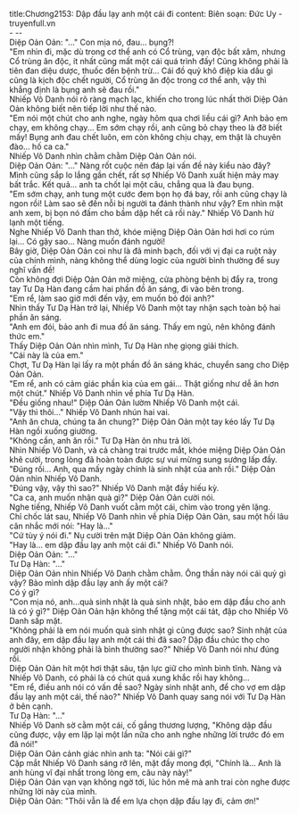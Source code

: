 title:Chương2153: Dập đầu lạy anh một cái đi
content:
Biên soạn: Đức Uy - truyenfull.vn<br>- --<br>Diệp Oản Oản: "..." Con mịa nó, đau... bụng?!<br>"Em nhìn đi, mặc dù trong cơ thể anh có Cổ trùng, vạn độc bất xâm, nhưng Cổ trùng ăn độc, ít nhất cũng mất một cái quá trình đấy! Cũng không phải là tiên đan diệu dược, thuốc đến bệnh trừ... Cái đồ quỷ khô điệp kia dầu gì cũng là kịch độc chết người, Cổ trùng ăn độc trong cơ thể anh, vậy thì khẳng định là bụng anh sẽ đau rồi."<br>Nhiếp Vô Danh nói rõ ràng mạch lạc, khiến cho trong lúc nhất thời Diệp Oản Oản không biết nên tiếp lời như thế nào.<br>"Em nói một chút cho anh nghe, ngày hôm qua chơi liều cái gì? Anh bảo em chạy, em không chạy... Em sớm chạy rồi, anh cũng bỏ chạy theo là đỡ biết mấy! Bụng anh đau chết luôn, em còn không chịu chạy, em thật là chuyên đào... hố ca ca."<br>Nhiếp Vô Danh nhìn chằm chằm Diệp Oản Oản nói.<br>Diệp Oản Oản: "..." Nàng rốt cuộc nên đáp lại vấn đề này kiểu nào đây?<br>Mình cũng sắp lo lắng gần chết, rất sợ Nhiếp Vô Danh xuất hiện mảy may bất trắc. Kết quả... anh ta chốt lại một câu, chẳng qua là đau bụng.<br>"Em sớm chạy, anh tung một cước đem bọn họ đá bay, rồi anh cũng chạy là ngon rồi! Làm sao sẽ đến nỗi bị người ta đánh thành như vậy? Em nhìn mặt anh xem, bị bọn nó đấm cho bầm dập hết cả rồi này." Nhiếp Vô Danh hừ lạnh một tiếng.<br>Nghe Nhiếp Vô Danh than thở, khóe miệng Diệp Oản Oản hơi hơi co rúm lại... Có gậy sao... Nàng muốn đánh người!<br>Bây giờ, Diệp Oản Oản coi như là đã minh bạch, đối với vị đại ca ruột này của chính mình, nàng không thể dùng logic của người bình thường để suy nghĩ vấn đề!<br>Còn không đợi Diệp Oản Oản mở miệng, cửa phòng bệnh bị đẩy ra, trong tay Tư Dạ Hàn đang cầm hai phần đồ ăn sáng, đi vào bên trong.<br>"Em rể, làm sao giờ mới đến vậy, em muốn bỏ đói anh?"<br>Nhìn thấy Tư Dạ Hàn trở lại, Nhiếp Vô Danh một tay nhận sạch toàn bộ hai phần ăn sáng.<br>"Anh em đói, bảo anh đi mua đồ ăn sáng. Thấy em ngủ, nên không đánh thức em."<br>Thấy Diệp Oản Oản nhìn mình, Tư Dạ Hàn nhẹ giọng giải thích.<br>"Cái này là của em."<br>Chợt, Tư Dạ Hàn lại lấy ra một phần đồ ăn sáng khác, chuyển sang cho Diệp Oản Oản.<br>"Em rể, anh có cảm giác phần kia của em gái... Thật giống như dễ ăn hơn một chút." Nhiếp Vô Danh nhìn về phía Tư Dạ Hàn.<br>"Đều giống nhau!" Diệp Oản Oản lườm Nhiếp Vô Danh một cái.<br>"Vậy thì thôi..." Nhiếp Vô Danh nhún hai vai.<br>"Anh ăn chưa, chúng ta ăn chung?" Diệp Oản Oản một tay kéo lấy Tư Dạ Hàn ngồi xuống giường.<br>"Không cần, anh ăn rồi." Tư Dạ Hàn ôn nhu trả lời.<br>Nhìn Nhiếp Vô Danh, và cả chàng trai trước mắt, khóe miệng Diệp Oản Oản khẽ cười, trong lòng đã hoàn toàn được sự vui mừng sung sướng lấp đầy.<br>"Đúng rồi... Anh, qua mấy ngày chính là sinh nhật của anh rồi." Diệp Oản Oản nhìn Nhiếp Vô Danh.<br>"Đúng vậy, vậy thì sao?" Nhiếp Vô Danh mặt đầy hiếu kỳ.<br>"Ca ca, anh muốn nhận quà gì?" Diệp Oản Oản cười nói.<br>Nghe tiếng, Nhiếp Vô Danh vuốt cằm một cái, chìm vào trong yên lặng.<br>Chỉ chốc lát sau, Nhiếp Vô Danh nhìn về phía Diệp Oản Oản, sau một hồi lâu cân nhắc mới nói: "Hay là..."<br>"Cứ tùy ý nói đi." Nụ cười trên mặt Diệp Oản Oản không giảm.<br>"Hay là... em dập đầu lạy anh một cái đi." Nhiếp Vô Danh nói.<br>Diệp Oản Oản: "..."<br>Tư Dạ Hàn: "..."<br>Diệp Oản Oản nhìn Nhiếp Vô Danh chằm chằm. Ông thần này nói cái quỷ gì vậy? Bảo mình dập đầu lạy anh ấy một cái?<br>Có ý gì?<br>"Con mịa nó, anh...quà sinh nhật là quà sinh nhật, bảo em dập đầu cho anh là có ý gì?" Diệp Oản Oản hận không thể tặng một cái tát, đập cho Nhiếp Vô Danh sấp mặt.<br>"Không phải là em nói muốn quà sinh nhật gì cũng được sao? Sinh nhật của anh đây, em dập đầu lạy anh một cái thì đã sao? Dập đầu chúc thọ cho người nhận không phải là bình thường sao?" Nhiếp Vô Danh nói như đúng rồi.<br>Diệp Oản Oản hít một hơi thật sâu, tận lực giữ cho mình bình tĩnh. Nàng và Nhiếp Vô Danh, có phải là có chút quá xung khắc rồi hay không...<br>"Em rể, điều anh nói có vấn đề sao? Ngày sinh nhật anh, để cho vợ em dập đầu lạy anh một cái, thế nào?" Nhiếp Vô Danh quay sang nói với Tư Dạ Hàn ở bên cạnh.<br>Tư Dạ Hàn: "..."<br>Nhiếp Vô Danh sờ cằm một cái, cố gắng thương lượng, "Không dập đầu cũng được, vậy em lặp lại một lần nữa cho anh nghe những lời trước đó em đã nói!"<br>Diệp Oản Oản cảnh giác nhìn anh ta: "Nói cái gì?"<br>Cặp mắt Nhiếp Vô Danh sáng rỡ lên, mặt đầy mong đợi, "Chính là... Anh là anh hùng vĩ đại nhất trong lòng em, câu này này!"<br>Diệp Oản Oản vạn vạn không ngờ tới, lúc hôn mê mà anh trai còn nghe được những lời này của mình.<br>Diệp Oản Oản: "Thôi vẫn là để em lựa chọn dập đầu lạy đi, cảm ơn!"